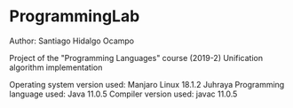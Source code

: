 # ProgrammingLab
Author: Santiago Hidalgo Ocampo

Project of the "Programming Languages" course (2019-2)
Unification algorithm implementation

Operating system version used: Manjaro Linux 18.1.2 Juhraya
Programming language used: Java 11.0.5
Compiler version used: javac 11.0.5
